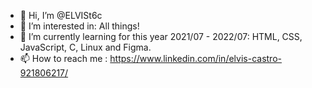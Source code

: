 - 👋 Hi, I’m @ELVISt6c
- 👀 I’m interested in: All things!
- 🌱 I’m currently learning for this year 2021/07 - 2022/07: HTML, CSS, JavaScript, C, Linux and Figma.
- 📫 How to reach me : https://www.linkedin.com/in/elvis-castro-921806217/

<!---
ELVISt6c/ELVISt6c is a ✨ special ✨ repository because its `README.md` (this file) appears on your GitHub profile.
You can click the Preview link to take a look at your changes.
--->

